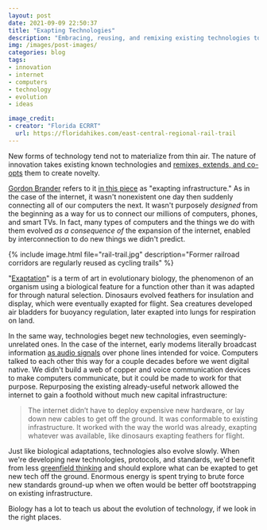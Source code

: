 ```yaml
---
layout: post
date: 2021-09-09 22:50:37
title: "Exapting Technologies"
description: "Embracing, reusing, and remixing existing technologies to build new ones."
img: /images/post-images/
categories: blog
tags:
- innovation
- internet
- computers
- technology
- evolution
- ideas

image_credit:
- creator: "Florida ECRRT"
  url: https://floridahikes.com/east-central-regional-rail-trail
---
```


New forms of technology tend not to materialize from thin air. The nature of innovation takes existing known technologies and [remixes, extends, and co-opts](/books/ridley-how-innovation-works/ "How Innovation Works") them to create novelty.

[Gordon Brander](https://twitter.com/gordonbrander "Gordon Brander on Twitter") refers to it [in this piece](https://subconscious.substack.com/p/exapt-existing-infrastructure "Exapt Existing Infrastructure") as "exapting infrastructure." As in the case of the internet, it wasn't nonexistent one day then suddenly connecting all of our computers the next. It wasn't purposely _designed_ from the beginning as a way for us to connect our millions of computers, phones, and smart TVs. In fact, many types of computers and the things we do with them evolved _as a consequence of_ the expansion of the internet, enabled by interconnection to do new things we didn't predict.

{% include image.html file="rail-trail.jpg" description="Former railroad corridors are regularly reused as cycling trails" %}

"[Exaptation](https://en.wikipedia.org/wiki/Exaptation "Exaptation")" is a term of art in evolutionary biology, the phenomenon of an organism using a biological feature for a function other than it was adapted for through natural selection. Dinosaurs evolved feathers for insulation and display, which were eventually exapted for flight. Sea creatures developed air bladders for buoyancy regulation, later exapted into lungs for respiration on land.

In the same way, technologies beget new technologies, even seemingly-unrelated ones. In the case of the internet, early modems literally broadcast information [as audio signals](https://en.wikipedia.org/wiki/Acoustic_coupler "Acoustic coupler") over phone lines intended for voice. Computers talked to each other this way for a couple decades before we went digital native. We didn't build a web of copper and voice communication devices to make computers communicate, but it could be made to work for that purpose. Repurposing the existing already-useful network allowed the internet to gain a foothold without much new capital infrastructure:

>The internet didn’t have to deploy expensive new hardware, or lay down new cables to get off the ground. It was conformable to existing infrastructure. It worked with the way the world was already, exapting whatever was available, like dinosaurs exapting feathers for flight.

Just like biological adaptations, technologies also evolve slowly. When we're developing new technologies, protocols, and standards, we'd benefit from less [greenfield thinking](https://en.wikipedia.org/wiki/Greenfield_project "Greenfield project") and should explore what can be exapted to get new tech off the ground. Enormous energy is spent trying to brute force new standards ground-up when we often would be better off bootstrapping on existing infrastructure.

Biology has a lot to teach us about the evolution of technology, if we look in the right places.
